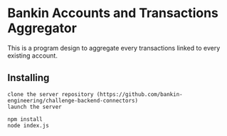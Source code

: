 # Bankin Accounts and Transactions Aggregator

This is a program design to aggregate every transactions linked to every existing account.

## Installing

```
clone the server repository (https://github.com/bankin-engineering/challenge-backend-connectors)
launch the server

npm install
node index.js
```
